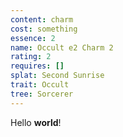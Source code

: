 ```yaml
---
content: charm
cost: something
essence: 2
name: Occult e2 Charm 2
rating: 2
requires: []
splat: Second Sunrise
trait: Occult
tree: Sorcerer
---
```


Hello **world**!
